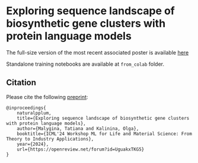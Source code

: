 # Exploring sequence landscape of biosynthetic gene clusters with protein language models

The full-size version of the most recent associated poster is available [here](https://github.com/kalininalab/NaturalPPLuM/blob/main/poster/ICML2024.png)

Standalone training notebooks are available at `from_colab` folder.

## Citation

Please cite the following [preprint](https://openreview.net/forum?id=UguakxTKG5):

```
@inproceedings{
    naturalpplum,
    title={Exploring sequence landscape of biosynthetic gene clusters with protein language models},
    author={Malygina, Tatiana and Kalinina, Olga},
    booktitle={ICML'24 Workshop ML for Life and Material Science: From Theory to Industry Applications},
    year={2024},
    url={https://openreview.net/forum?id=UguakxTKG5}
}
```